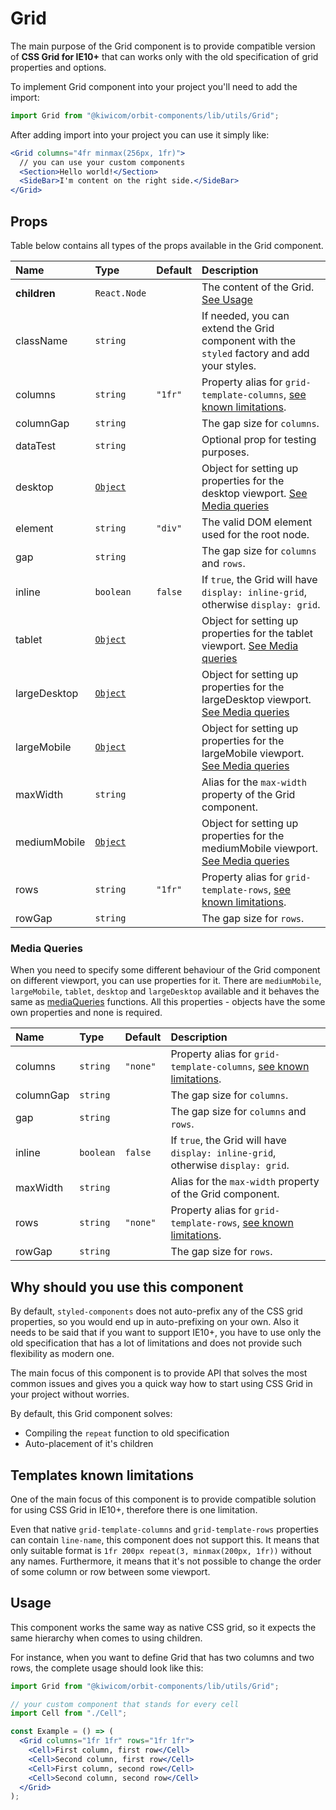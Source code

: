 # Grid

The main purpose of the Grid component is to provide compatible version of **CSS Grid for IE10+** that can works only with the old specification of grid properties and options.

To implement Grid component into your project you'll need to add the import:

```jsx
import Grid from "@kiwicom/orbit-components/lib/utils/Grid";
```

After adding import into your project you can use it simply like:

```jsx
<Grid columns="4fr minmax(256px, 1fr)">
  // you can use your custom components
  <Section>Hello world!</Section>
  <SideBar>I'm content on the right side.</SideBar>
</Grid>
```

## Props

Table below contains all types of the props available in the Grid component.
  
| Name | Type | Default | Description |
| :------------ | :-------------------------- | :-------------- | :------------------------------- |
| **children** | `React.Node` | | The content of the Grid. [See Usage](#usage)
| className | `string` | | If needed, you can extend the Grid component with the `styled` factory and add your styles.
| columns | `string` | `"1fr"` | Property alias for `grid-template-columns`, [see known limitations](#templates-known-limitations).
| columnGap | `string` | | The gap size for `columns`.
| dataTest | `string` | | Optional prop for testing purposes.
| desktop | [`Object`](#media-queries) | | Object for setting up properties for the desktop viewport. [See Media queries](#media-queries)
| element | `string` | `"div"` | The valid DOM element used for the root node.
| gap | `string` | | The gap size for `columns` and `rows`.
| inline | `boolean` | `false` | If `true`, the Grid will have `display: inline-grid`, otherwise `display: grid`.
| tablet | [`Object`](#media-queries) | | Object for setting up properties for the tablet viewport. [See Media queries](#media-queries)
| largeDesktop | [`Object`](#media-queries) | | Object for setting up properties for the largeDesktop viewport. [See Media queries](#media-queries)
| largeMobile | [`Object`](#media-queries) | | Object for setting up properties for the largeMobile viewport. [See Media queries](#media-queries)
| maxWidth | `string` | | Alias for the `max-width` property of the Grid component.
| mediumMobile | [`Object`](#media-queries) | | Object for setting up properties for the mediumMobile viewport. [See Media queries](#media-queries)
| rows | `string` | `"1fr"` | Property alias for `grid-template-rows`, [see known limitations](#templates-known-limitations).
| rowGap | `string` | | The gap size for `rows`.

### Media Queries

When you need to specify some different behaviour of the Grid component on different viewport, you can use properties for it.
There are `mediumMobile`, `largeMobile`, `tablet`, `desktop` and `largeDesktop` available and it behaves the same as [mediaQueries](https://github.com/kiwicom/orbit-components/tree/master/src/utils/mediaQuery) functions.
All this properties - objects have the some own properties and none is required.

| Name      | Type      | Default  | Description                                                                                        |
| :-------- | :-------- | :------- | :------------------------------------------------------------------------------------------------- |
| columns   | `string`  | `"none"` | Property alias for `grid-template-columns`, [see known limitations](#templates-known-limitations). |
| columnGap | `string`  |          | The gap size for `columns`.                                                                        |
| gap       | `string`  |          | The gap size for `columns` and `rows`.                                                             |
| inline    | `boolean` | `false`  | If `true`, the Grid will have `display: inline-grid`, otherwise `display: grid`.                   |
| maxWidth  | `string`  |          | Alias for the `max-width` property of the Grid component.                                          |
| rows      | `string`  | `"none"` | Property alias for `grid-template-rows`, [see known limitations](#templates-known-limitations).    |
| rowGap    | `string`  |          | The gap size for `rows`.                                                                           |

## Why should you use this component

By default, `styled-components` does not auto-prefix any of the CSS grid properties, so you would end up in auto-prefixing on your own.
Also it needs to be said that if you want to support IE10+, you have to use only the old specification that has a lot of limitations and does not provide such flexibility as modern one.

The main focus of this component is to provide API that solves the most common issues and gives you a quick way how to start using CSS Grid in your project without worries.

By default, this Grid component solves:

- Compiling the `repeat` function to old specification
- Auto-placement of it's children

## Templates known limitations

One of the main focus of this component is to provide compatible solution for using CSS Grid in IE10+, therefore there is one limitation.

Even that native `grid-template-columns` and `grid-template-rows` properties can contain `line-name`, this component does not support this. It means that only suitable format is `1fr 200px repeat(3, minmax(200px, 1fr))` without any names.
Furthermore, it means that it's not possible to change the order of some column or row between some viewport.

## Usage

This component works the same way as native CSS grid, so it expects the same hierarchy when comes to using children.

For instance, when you want to define Grid that has two columns and two rows, the complete usage should look like this:

```jsx
import Grid from "@kiwicom/orbit-components/lib/utils/Grid";

// your custom component that stands for every cell
import Cell from "./Cell";

const Example = () => (
  <Grid columns="1fr 1fr" rows="1fr 1fr">
    <Cell>First column, first row</Cell>
    <Cell>Second column, first row</Cell>
    <Cell>First column, second row</Cell>
    <Cell>Second column, second row</Cell>
  </Grid>
);
```

